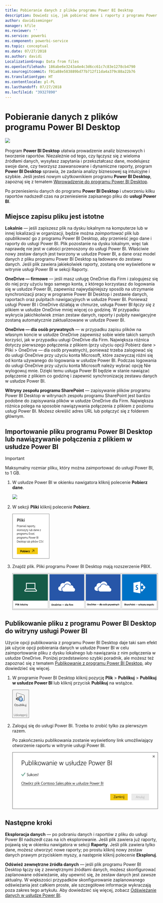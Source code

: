 ```yaml
---
title: Pobieranie danych z plików programu Power BI Desktop
description: Dowiedz się, jak pobierać dane i raporty z programu Power BI Desktop do usługi Power BI
author: davidiseminger
manager: kfile
ms.reviewer: ''
ms.service: powerbi
ms.component: powerbi-service
ms.topic: conceptual
ms.date: 07/27/2018
ms.author: davidi
LocalizationGroup: Data from files
ms.openlocfilehash: 186abe6e3243a4e4c3d6cc61c7c83e1278cb4790
ms.sourcegitcommit: f01a88e583889bd77b712f11da4a379c88a22b76
ms.translationtype: HT
ms.contentlocale: pl-PL
ms.lasthandoff: 07/27/2018
ms.locfileid: "39327890"
---
```

# <a name="get-data-from-power-bi-desktop-files"></a>Pobieranie danych z plików programu Power BI Desktop
![](media/service-desktop-files/pbid_file_icon.png)

Program **Power BI Desktop** ułatwia prowadzenie analiz biznesowych i tworzenie raportów. Niezależnie od tego, czy łączysz się z wieloma źródłami danych, wysyłasz zapytania i przekształcasz dane, modelujesz swoje dane, czy tworzysz zaawansowane i dynamiczne raporty, program **Power BI Desktop** sprawia, że zadania analizy biznesowej są intuicyjne i szybkie. Jeśli jesteś nowym użytkownikiem programu **Power BI Desktop**, zapoznaj się z tematem [Wprowadzenie do programu Power BI Desktop](desktop-getting-started.md).

Po przeniesieniu danych do programu **Power BI Desktop** i utworzeniu kilku raportów nadszedł czas na przeniesienie zapisanego pliku do **usługi Power BI**.

## <a name="where-your-file-is-saved-makes-a-difference"></a>Miejsce zapisu pliku jest istotne
**Lokalnie** — jeśli zapiszesz plik na dysku lokalnym na komputerze lub w innej lokalizacji w organizacji, będzie można *zaimportować* plik lub *opublikować* go z programu Power BI Desktop, aby przenieść jego dane i raporty do usługi Power BI. Plik pozostanie na dysku lokalnym, więc tak naprawdę nie jest w całości przenoszony do usługi Power BI. Właściwie nowy zestaw danych jest tworzony w usłudze Power BI, a dane oraz model danych z pliku programu Power BI Desktop są ładowane do zestawu danych. Jeśli plik zawiera jakiekolwiek raporty, zostaną one wyświetlone w witrynie usługi Power BI w sekcji Raporty.

**OneDrive — firmowe** — jeśli masz usługę OneDrive dla Firm i zalogujesz się do niej przy użyciu tego samego konta, z którego korzystasz do logowania się w usłudze Power BI, zapewnisz najwydajniejszy sposób na utrzymanie synchronizacji pracy w programie Power BI Desktop i zestawie danych, raportach oraz pulpitach nawigacyjnych w usłudze Power BI. Ponieważ usługi Power BI i OneDrive działają w chmurze, usługa Power BI *łączy się* z plikiem w usłudze OneDrive mniej więcej co godzinę. W przypadku wykrycia jakichkolwiek zmian zestaw danych, raporty i pulpity nawigacyjne zostaną automatycznie zaktualizowane w usłudze Power BI.

**OneDrive — dla osób prywatnych** — w przypadku zapisu plików na własnym koncie w usłudze OneDrive zapewnisz sobie wiele takich samych korzyści, jak w przypadku usługi OneDrive dla Firm. Największa różnica dotyczy pierwszego połączenia z plikiem (przy użyciu opcji Pobierz dane > Pliki > OneDrive — dla osób prywatnych), ponieważ trzeba zalogować się do usługi OneDrive przy użyciu konta Microsoft, które zazwyczaj różni się od konta używanego do logowania w usłudze Power BI. Podczas logowania do usługi OneDrive przy użyciu konta Microsoft należy wybrać opcję Nie wylogowuj mnie. Dzięki temu usługa Power BI będzie w stanie nawiązać połączenie z plikiem co godzinę i zapewnić synchronizację zestawu danych w usłudze Power BI.

**Witryny zespołu programu SharePoint** — zapisywanie plików programu Power BI Desktop w witrynach zespołu programu SharePoint jest bardzo podobne do zapisywania plików w usłudze OneDrive dla Firm. Największa różnica polega na sposobie nawiązywania połączenia z plikiem z poziomu usługi Power BI. Możesz określić adres URL lub połączyć się z folderem głównym.

## <a name="import-or-connect-to-a-power-bi-desktop-file-from-power-bi"></a>Importowanie pliku programu Power BI Desktop lub nawiązywanie połączenia z plikiem w usłudze Power BI
>[!IMPORTANT]
>Maksymalny rozmiar pliku, który można zaimportować do usługi Power BI, to 1 GB.

1. W usłudze Power BI w okienku nawigatora kliknij polecenie **Pobierz dane**.
   
   ![](media/service-desktop-files/pbid_get_data_button.png)
2. W sekcji **Pliki** kliknij polecenie **Pobierz**.
   
   ![](media/service-desktop-files/pbid_files_get.png)
3. Znajdź plik. Pliki programu Power BI Desktop mają rozszerzenie PBIX.
   
   ![](media/service-desktop-files/pbid_find_your_file.png)

## <a name="publish-a-file-from-power-bi-desktop-to-your-power-bi-site"></a>Publikowanie pliku z programu Power BI Desktop do witryny usługi Power BI
Użycie opcji publikowania z programu Power BI Desktop daje taki sam efekt jak użycie opcji pobierania danych w usłudze Power BI w celu zaimportowanie pliku z dysku lokalnego lub nawiązania z nim połączenia w usłudze OneDrive.  Poniżej przedstawiono szybki poradnik, ale możesz też zapoznać się z tematem [Publikowanie z programu Power BI Desktop](desktop-upload-desktop-files.md), aby dowiedzieć się więcej.

1. W programie Power BI Desktop kliknij pozycję **Plik** > **Publikuj** > **Publikuj w usłudze Power BI** lub kliknij przycisk **Publikuj** na wstążce.
   
   ![](media/service-desktop-files/pbid_publish.png)
2. Zaloguj się do usługi Power BI. Trzeba to zrobić tylko za pierwszym razem.
   
   Po zakończeniu publikowania zostanie wyświetlony link umożliwiający otworzenie raportu w witrynie usługi Power BI.
   
   ![](media/service-desktop-files/pbid_publishing.png)

## <a name="next-steps"></a>Następne kroki
**Eksploracja danych** — po pobraniu danych i raportów z pliku do usługi Power BI nadszedł czas na ich eksplorowanie. Jeśli plik zawiera już raporty, pojawią się w okienku nawigatora w sekcji **Raporty**. Jeśli plik zawiera tylko dane, możesz utworzyć nowe raporty; po prostu kliknij nowy zestaw danych prawym przyciskiem myszy, a następnie kliknij polecenie **Eksploruj**.

**Odśwież zewnętrzne źródła danych** — jeśli plik programu Power BI Desktop łączy się z zewnętrznymi źródłami danych, możesz skonfigurować zaplanowane odświeżanie, aby upewnić się, że zestaw danych jest zawsze aktualny. W większości przypadków skonfigurowanie zaplanowanego odświeżania jest całkiem proste, ale szczegółowe informacje wykraczają poza zakres tego artykułu. Aby dowiedzieć się więcej, zobacz [Odświeżanie danych w usłudze Power BI](refresh-data.md).

